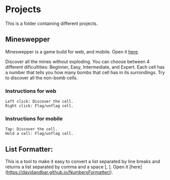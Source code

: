 # Projects
This is a folder containing different projects.

## Mineswepper 
Mineswepper is a game build for web, and mobile. Open it [here](https://davidandbar.github.io/minesweeper/).

Discover all the mines without exploding. You can choose between 4 different dificultities: Beginner, Easy, Intermediate, and Expert.
Each cell has a number that tells you how many bombs that cell has in its surrondings. Try to discover all the non-bomb cells.

### Instructions for web
    Left click: Discover the cell. 
    Right click: Flag/unflag cell.

### Instructions for mobile
    Tap: Discover the cell. 
    Hold a cell: Flag/unflag cell.

## List Formatter:

This is a tool to make it easy to convert a list separated by line breaks and returns a list separated by comma and a space [, ]. Open it [here] (https://davidandbar.github.io/NumbersFormatter/).